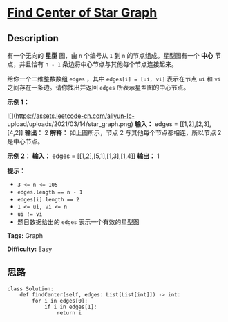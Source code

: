 # [Find Center of Star Graph][title]

## Description

有一个无向的 **星型** 图，由 `n` 个编号从 `1` 到 `n` 的节点组成。星型图有一个 **中心** 节点，并且恰有 `n - 1`
条边将中心节点与其他每个节点连接起来。

给你一个二维整数数组 `edges` ，其中 `edges[i] = [ui, vi]` 表示在节点 `ui` 和 `vi` 之间存在一条边。请你找出并返回
`edges` 所表示星型图的中心节点。

**示例 1：**

![](https://assets.leetcode-cn.com/aliyun-lc-
upload/uploads/2021/03/14/star_graph.png)
            **输入：** edges = [[1,2],[2,3],[4,2]]    **输出：** 2    **解释：** 如上图所示，节点 2 与其他每个节点都相连，所以节点 2 是中心节点。    

**示例 2：**
            **输入：** edges = [[1,2],[5,1],[1,3],[1,4]]    **输出：** 1    

**提示：**

  * `3 <= n <= 105`
  * `edges.length == n - 1`
  * `edges[i].length == 2`
  * `1 <= ui, vi <= n`
  * `ui != vi`
  * 题目数据给出的 `edges` 表示一个有效的星型图


**Tags:** Graph

**Difficulty:** Easy

## 思路

``` python3
class Solution:
    def findCenter(self, edges: List[List[int]]) -> int:
        for i in edges[0]:
            if i in edges[1]:
                return i
```

[title]: https://leetcode-cn.com/problems/find-center-of-star-graph
